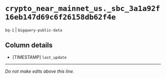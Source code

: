 # `crypto_near_mainnet_us._sbc_3a1a92f16eb147d69c6f26158db62f4e`
`bq-1` | `bigquery-public-data`

## Column details
* [TIMESTAMP] `last_update`

-------------------------------------------------------------------------------
*Do not make edits above this line.*

